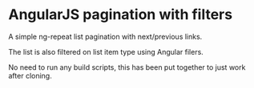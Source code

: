 # AngularJS pagination with filters

A simple ng-repeat list pagination with next/previous links.

The list is also filtered on list item type using Angular filers.

No need to run any build scripts, this has been put together to just work after cloning.
